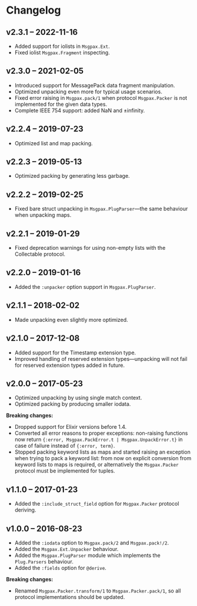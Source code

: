 # Changelog

## v2.3.1 – 2022-11-16

  * Added support for iolists in `Msgpax.Ext`.
  * Fixed iolist `Msgpax.Fragment` inspecting.

## v2.3.0 – 2021-02-05

  * Introduced support for MessagePack data fragment manipulation.
  * Optimized unpacking even more for typical usage scenarios.
  * Fixed error raising in `Msgpax.pack/1` when protocol `Msgpax.Packer` is not implemented for the given data types.
  * Complete IEEE 754 support: added NaN and ±infinity.

## v2.2.4 – 2019-07-23

  * Optimized list and map packing.

## v2.2.3 – 2019-05-13

  * Optimized packing by generating less garbage.

## v2.2.2 – 2019-02-25

  * Fixed bare struct unpacking in `Msgpax.PlugParser`—the same behaviour when unpacking maps.

## v2.2.1 – 2019-01-29

  * Fixed deprecation warnings for using non-empty lists with the Collectable protocol.

## v2.2.0 – 2019-01-16

  * Added the `:unpacker` option support in `Msgpax.PlugParser`.

## v2.1.1 – 2018-02-02

  * Made unpacking even slightly more optimized.

## v2.1.0 – 2017-12-08

  * Added support for the Timestamp extension type.
  * Improved handling of reserved extension types—unpacking will not fail for reserved extension types added in future.

## v2.0.0 – 2017-05-23

  * Optimized unpacking by using single match context.
  * Optimized packing by producing smaller iodata.

__Breaking changes:__

  * Dropped support for Elixir versions before 1.4.
  * Converted all error reasons to proper exceptions: non-raising functions now return `{:error, Msgpax.PackError.t | Msgpax.UnpackError.t}` in case of failure instead of `{:error, term}`.
  * Stopped packing keyword lists as maps and started raising an exception when trying to pack a keyword list: from now on explicit conversion from keyword lists to maps is required, or alternatively the `Msgpax.Packer` protocol must be implemented for tuples.

## v1.1.0 – 2017-01-23

  * Added the `:include_struct_field` option for `Msgpax.Packer` protocol deriving.

## v1.0.0 – 2016-08-23

  * Added the `:iodata` option to `Msgpax.pack/2` and `Msgpax.pack!/2`.
  * Added the `Msgpax.Ext.Unpacker` behaviour.
  * Added the `Msgpax.PlugParser` module which implements the `Plug.Parsers` behaviour.
  * Added the `:fields` option for `@derive`.

__Breaking changes:__

  * Renamed `Msgpax.Packer.transform/1` to `Msgpax.Packer.pack/1`, so all protocol implementations should be updated.
